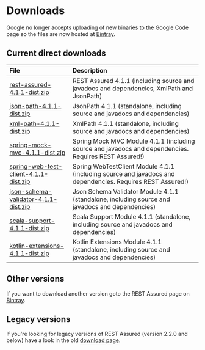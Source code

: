# Downloads #

Google no longer accepts uploading of new binaries to the Google Code page so the files are now hosted at [Bintray](https://bintray.com/johanhaleby/generic/rest-assured).

## Current direct downloads ##
| File | Description |
|:-----|:------------|
| [rest-assured-4.1.1-dist.zip](http://dl.bintray.com/johanhaleby/generic/rest-assured-4.1.1-dist.zip)  |   REST Assured 4.1.1 (including source and javadocs and dependencies, XmlPath and JsonPath) |
| [json-path-4.1.1-dist.zip](http://dl.bintray.com/johanhaleby/generic/json-path-4.1.1-dist.zip)  | JsonPath 4.1.1 (standalone, including source and javadocs and dependencies) |
| [xml-path-4.1.1-dist.zip](http://dl.bintray.com/johanhaleby/generic/xml-path-4.1.1-dist.zip)  | XmlPath 4.1.1 (standalone, including source and javadocs and dependencies) |
| [spring-mock-mvc-4.1.1-dist.zip](http://dl.bintray.com/johanhaleby/generic/spring-mock-mvc-4.1.1-dist.zip)  | Spring Mock MVC Module 4.1.1 (including source and javadocs and dependencies. Requires REST Assured!)  |
| [spring-web-test-client-4.1.1-dist.zip](http://dl.bintray.com/johanhaleby/generic/spring-web-test-client-4.1.1-dist.zip)  | Spring WebTestClient Module 4.1.1 (including source and javadocs and dependencies. Requires REST Assured!)  |
| [json-schema-validator-4.1.1-dist.zip](http://dl.bintray.com/johanhaleby/generic/json-schema-validator-4.1.1-dist.zip)  | Json Schema Validator Module 4.1.1 (standalone, including source and javadocs and dependencies)  |
| [scala-support-4.1.1-dist.zip](http://dl.bintray.com/johanhaleby/generic/scala-support-4.1.1-dist.zip)  | Scala Support Module 4.1.1 (standalone, including source and javadocs and dependencies)  |
| [kotlin-extensions-4.1.1-dist.zip](http://dl.bintray.com/johanhaleby/generic/kotlin-extensions-4.1.1-dist.zip)  | Kotlin Extensions Module 4.1.1 (standalone, including source and javadocs and dependencies)  |

## Other versions ##
If you want to download another version goto the REST Assured page on [Bintray](https://bintray.com/johanhaleby/generic/rest-assured).

## Legacy versions ##
If you're looking for legacy versions of REST Assured (version 2.2.0 and below) have a look in the old  <a href='https://code.google.com/p/rest-assured/downloads/list?can=1&q=&colspec=Filename+Summary+Uploaded+ReleaseDate+Size+DownloadCount'>download page</a>.
